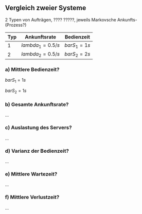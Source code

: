 ## Vergleich zweier Systeme

2 Typen von Aufträgen, ???? ?????, jeweils Markovsche Ankunfts-(Prozess?)

|Typ     |Ankunftsrate      | Bedienzeit    |
|--------|------------------|---------------|
|1       | $lambda_1=0.5/s$ | $bar S_1=1s$  |
|2       | $lambda_2=0.5/s$ | $bar S_2=2s$  |

### a) Mittlere Bedienzeit?

$bar S_1=1s$

$bar S_2=1s$

### b) Gesamte Ankunftsrate?

...

### c) Auslastung des Servers?

...

### d) Varianz der Bedienzeit?

...

### e) Mittlere Wartezeit?

...

### f) Mittlere Verlustzeit?

...